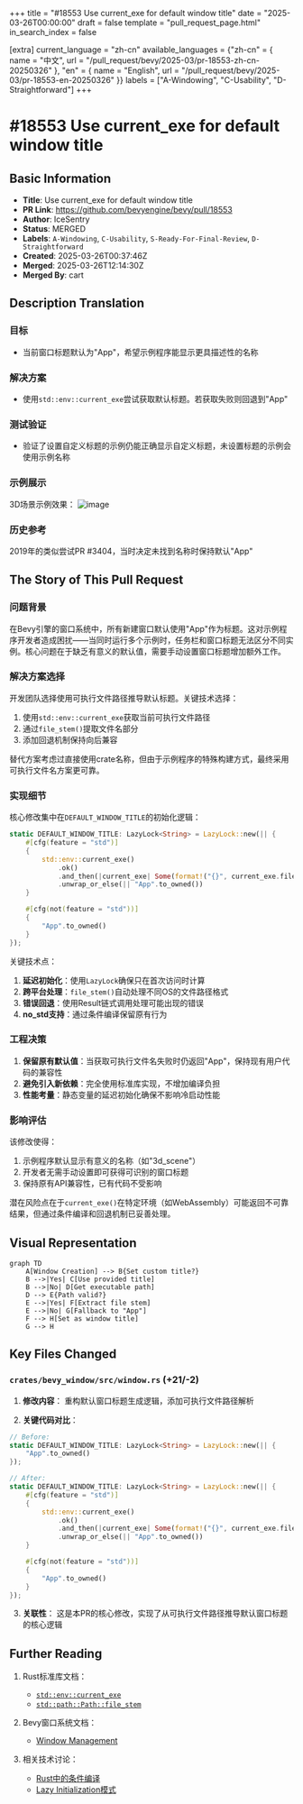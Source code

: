 +++
title = "#18553 Use current_exe for default window title"
date = "2025-03-26T00:00:00"
draft = false
template = "pull_request_page.html"
in_search_index = false

[extra]
current_language = "zh-cn"
available_languages = {"zh-cn" = { name = "中文", url = "/pull_request/bevy/2025-03/pr-18553-zh-cn-20250326" }, "en" = { name = "English", url = "/pull_request/bevy/2025-03/pr-18553-en-20250326" }}
labels = ["A-Windowing", "C-Usability", "D-Straightforward"]
+++

# #18553 Use current_exe for default window title

## Basic Information
- **Title**: Use current_exe for default window title
- **PR Link**: https://github.com/bevyengine/bevy/pull/18553
- **Author**: IceSentry
- **Status**: MERGED
- **Labels**: `A-Windowing`, `C-Usability`, `S-Ready-For-Final-Review`, `D-Straightforward`
- **Created**: 2025-03-26T00:37:46Z
- **Merged**: 2025-03-26T12:14:30Z
- **Merged By**: cart

## Description Translation
### 目标
- 当前窗口标题默认为"App"，希望示例程序能显示更具描述性的名称

### 解决方案
- 使用`std::env::current_exe`尝试获取默认标题。若获取失败则回退到"App"

### 测试验证
- 验证了设置自定义标题的示例仍能正确显示自定义标题，未设置标题的示例会使用示例名称

### 示例展示
3D场景示例效果：
![image](https://github.com/user-attachments/assets/bc67edc7-4211-4479-a027-ee6c52b0bd02)

### 历史参考
2019年的类似尝试PR #3404，当时决定未找到名称时保持默认"App"

## The Story of This Pull Request

### 问题背景
在Bevy引擎的窗口系统中，所有新建窗口默认使用"App"作为标题。这对示例程序开发者造成困扰——当同时运行多个示例时，任务栏和窗口标题无法区分不同实例。核心问题在于缺乏有意义的默认值，需要手动设置窗口标题增加额外工作。

### 解决方案选择
开发团队选择使用可执行文件路径推导默认标题。关键技术选择：
1. 使用`std::env::current_exe`获取当前可执行文件路径
2. 通过`file_stem()`提取文件名部分
3. 添加回退机制保持向后兼容

替代方案考虑过直接使用crate名称，但由于示例程序的特殊构建方式，最终采用可执行文件名方案更可靠。

### 实现细节
核心修改集中在`DEFAULT_WINDOW_TITLE`的初始化逻辑：

```rust
static DEFAULT_WINDOW_TITLE: LazyLock<String> = LazyLock::new(|| {
    #[cfg(feature = "std")]
    {
        std::env::current_exe()
            .ok()
            .and_then(|current_exe| Some(format!("{}", current_exe.file_stem()?.to_string_lossy())))
            .unwrap_or_else(|| "App".to_owned())
    }

    #[cfg(not(feature = "std"))]
    {
        "App".to_owned()
    }
});
```

关键技术点：
1. **延迟初始化**：使用`LazyLock`确保只在首次访问时计算
2. **跨平台处理**：`file_stem()`自动处理不同OS的文件路径格式
3. **错误回退**：使用Result链式调用处理可能出现的错误
4. **no_std支持**：通过条件编译保留原有行为

### 工程决策
1. **保留原有默认值**：当获取可执行文件名失败时仍返回"App"，保持现有用户代码的兼容性
2. **避免引入新依赖**：完全使用标准库实现，不增加编译负担
3. **性能考量**：静态变量的延迟初始化确保不影响冷启动性能

### 影响评估
该修改使得：
1. 示例程序默认显示有意义的名称（如"3d_scene"）
2. 开发者无需手动设置即可获得可识别的窗口标题
3. 保持原有API兼容性，已有代码不受影响

潜在风险点在于`current_exe()`在特定环境（如WebAssembly）可能返回不可靠结果，但通过条件编译和回退机制已妥善处理。

## Visual Representation

```mermaid
graph TD
    A[Window Creation] --> B{Set custom title?}
    B -->|Yes| C[Use provided title]
    B -->|No| D[Get executable path]
    D --> E{Path valid?}
    E -->|Yes| F[Extract file stem]
    E -->|No| G[Fallback to "App"]
    F --> H[Set as window title]
    G --> H
```

## Key Files Changed

### `crates/bevy_window/src/window.rs` (+21/-2)
1. **修改内容**：
重构默认窗口标题生成逻辑，添加可执行文件路径解析

2. **关键代码对比**：
```rust
// Before:
static DEFAULT_WINDOW_TITLE: LazyLock<String> = LazyLock::new(|| {
    "App".to_owned()
});

// After:
static DEFAULT_WINDOW_TITLE: LazyLock<String> = LazyLock::new(|| {
    #[cfg(feature = "std")]
    {
        std::env::current_exe()
            .ok()
            .and_then(|current_exe| Some(format!("{}", current_exe.file_stem()?.to_string_lossy())))
            .unwrap_or_else(|| "App".to_owned())
    }

    #[cfg(not(feature = "std"))]
    {
        "App".to_owned()
    }
});
```

3. **关联性**：
这是本PR的核心修改，实现了从可执行文件路径推导默认窗口标题的核心逻辑

## Further Reading

1. Rust标准库文档：
   - [`std::env::current_exe`](https://doc.rust-lang.org/std/env/fn.current_exe.html)
   - [`std::path::Path::file_stem`](https://doc.rust-lang.org/std/path/struct.Path.html#method.file_stem)

2. Bevy窗口系统文档：
   - [Window Management](https://bevyengine.org/learn/book/getting-started/window/)

3. 相关技术讨论：
   - [Rust中的条件编译](https://doc.rust-lang.org/reference/conditional-compilation.html)
   - [Lazy Initialization模式](https://rust-unofficial.github.io/patterns/patterns/creational/lazy.html)